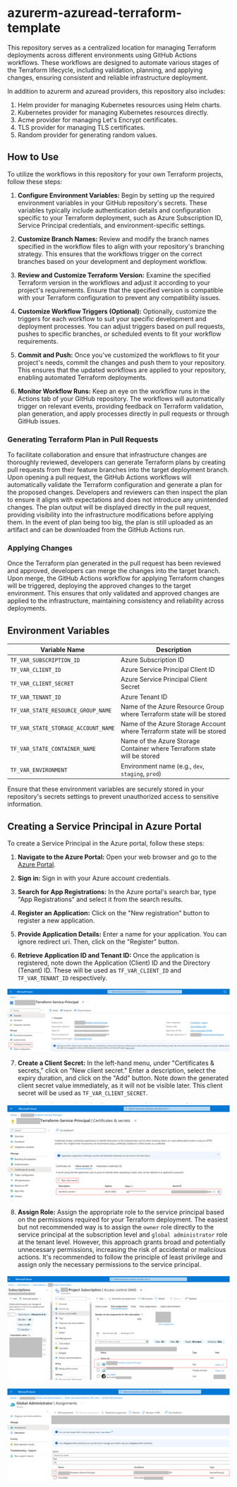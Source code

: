 # azurerm-azuread-terraform-template

This repository serves as a centralized location for managing Terraform deployments across different environments using GitHub Actions workflows. These workflows are designed to automate various stages of the Terraform lifecycle, including validation, planning, and applying changes, ensuring consistent and reliable infrastructure deployment.

In addition to azurerm and azuread providers, this repository also includes:

1. Helm provider for managing Kubernetes resources using Helm charts.
2. Kubernetes provider for managing Kubernetes resources directly.
3. Acme provider for managing Let's Encrypt certificates.
4. TLS provider for managing TLS certificates.
5. Random provider for generating random values.

## How to Use

To utilize the workflows in this repository for your own Terraform projects, follow these steps:

1. **Configure Environment Variables:** Begin by setting up the required environment variables in your GitHub repository's secrets. These variables typically include authentication details and configuration specific to your Terraform deployment, such as Azure Subscription ID, Service Principal credentials, and environment-specific settings.

2. **Customize Branch Names:** Review and modify the branch names specified in the workflow files to align with your repository's branching strategy. This ensures that the workflows trigger on the correct branches based on your development and deployment workflow.

3. **Review and Customize Terraform Version:** Examine the specified Terraform version in the workflows and adjust it according to your project's requirements. Ensure that the specified version is compatible with your Terraform configuration to prevent any compatibility issues.

4. **Customize Workflow Triggers (Optional):** Optionally, customize the triggers for each workflow to suit your specific development and deployment processes. You can adjust triggers based on pull requests, pushes to specific branches, or scheduled events to fit your workflow requirements.

5. **Commit and Push:** Once you've customized the workflows to fit your project's needs, commit the changes and push them to your repository. This ensures that the updated workflows are applied to your repository, enabling automated Terraform deployments.

6. **Monitor Workflow Runs:** Keep an eye on the workflow runs in the Actions tab of your GitHub repository. The workflows will automatically trigger on relevant events, providing feedback on Terraform validation, plan generation, and apply processes directly in pull requests or through GitHub issues.

### Generating Terraform Plan in Pull Requests

To facilitate collaboration and ensure that infrastructure changes are thoroughly reviewed, developers can generate Terraform plans by creating pull requests from their feature branches into the target deployment branch. Upon opening a pull request, the GitHub Actions workflows will automatically validate the Terraform configuration and generate a plan for the proposed changes. Developers and reviewers can then inspect the plan to ensure it aligns with expectations and does not introduce any unintended changes. The plan output will be displayed directly in the pull request, providing visibility into the infrastructure modifications before applying them. In the event of plan being too big, the plan is still uploaded as an artifact and can be downloaded from the GitHub Actions run.

### Applying Changes

Once the Terraform plan generated in the pull request has been reviewed and approved, developers can merge the changes into the target branch. Upon merge, the GitHub Actions workflow for applying Terraform changes will be triggered, deploying the approved changes to the target environment. This ensures that only validated and approved changes are applied to the infrastructure, maintaining consistency and reliability across deployments.

## Environment Variables

| Variable Name                       | Description                                                              |
| ----------------------------------- | ------------------------------------------------------------------------ |
| `TF_VAR_SUBSCRIPTION_ID`            | Azure Subscription ID                                                    |
| `TF_VAR_CLIENT_ID`                  | Azure Service Principal Client ID                                        |
| `TF_VAR_CLIENT_SECRET`              | Azure Service Principal Client Secret                                    |
| `TF_VAR_TENANT_ID`                  | Azure Tenant ID                                                          |
| `TF_VAR_STATE_RESOURCE_GROUP_NAME`  | Name of the Azure Resource Group where Terraform state will be stored    |
| `TF_VAR_STATE_STORAGE_ACCOUNT_NAME` | Name of the Azure Storage Account where Terraform state will be stored   |
| `TF_VAR_STATE_CONTAINER_NAME`       | Name of the Azure Storage Container where Terraform state will be stored |
| `TF_VAR_ENVIRONMENT`                | Environment name (e.g., `dev`, `staging`, `prod`)                        |

Ensure that these environment variables are securely stored in your repository's secrets settings to prevent unauthorized access to sensitive information.

## Creating a Service Principal in Azure Portal

To create a Service Principal in the Azure portal, follow these steps:

1. **Navigate to the Azure Portal:** Open your web browser and go to the [Azure Portal](https://portal.azure.com).

2. **Sign in:** Sign in with your Azure account credentials.

3. **Search for App Registrations:** In the Azure portal's search bar, type "App Registrations" and select it from the search results.

4. **Register an Application:** Click on the "New registration" button to register a new application.

5. **Provide Application Details:** Enter a name for your application. You can ignore redirect uri. Then, click on the "Register" button.

6. **Retrieve Application ID and Tenant ID:** Once the application is registered, note down the Application (Client) ID and the Directory (Tenant) ID. These will be used as `TF_VAR_CLIENT_ID` and `TF_VAR_TENANT_ID` respectively.

![alt text](readme_images/image-3.png)

7. **Create a Client Secret:** In the left-hand menu, under "Certificates & secrets," click on "New client secret." Enter a description, select the expiry duration, and click on the "Add" button. Note down the generated client secret value immediately, as it will not be visible later. This client secret will be used as `TF_VAR_CLIENT_SECRET`.

![alt text](readme_images/image-4.png)

8. **Assign Role:** Assign the appropriate role to the service principal based on the permissions required for your Terraform deployment. The easiest but not recommended way is to assign the `owner` role directly to the service principal at the subscription level and `global administrator` role at the tenant level. However, this approach grants broad and potentially unnecessary permissions, increasing the risk of accidental or malicious actions. It's recommended to follow the principle of least privilege and assign only the necessary permissions to the service principal.

![alt text](readme_images/image.png)

![alt text](readme_images/image-2.png)